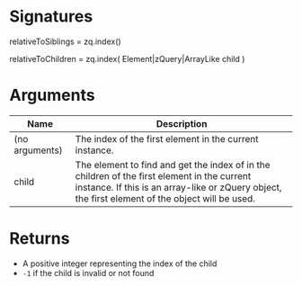 <!-- start reference -->

# Signatures

relativeToSiblings = zq.index()

relativeToChildren = zq.index( Element|zQuery|ArrayLike child )

# Arguments

|Name|Description|
|---|---|
|(no arguments)|The index of the first element in the current instance.|
|child|The element to find and get the index of in the children of the first element in the current instance. If this is an array-like or zQuery object, the first element of the object will be used.|

# Returns

- A positive integer representing the index of the child
- `-1` if the child is invalid or not found

<!-- end reference -->
